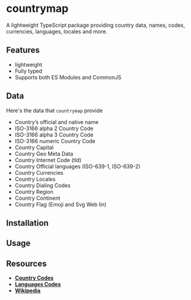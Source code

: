 # countrymap

A lightweight TypeScript package providing country data, names, codes, currencies, languages, locales and more.

## Features

- lightweight
- Fully typed
- Supports both ES Modules and CommonJS

## Data

Here's the data that `countrymap` provide

- Country’s official and native name
- ISO-3166 alpha 2 Country Code
- ISO-3166 alpha 3 Country Code
- ISO-3166 numeric Country Code
- Country Capital
- Country Geo Meta Data
- Country Internet Code (tld)
- Country Official languages (ISO-639-1, ISO-639-2)
- Country Currencies
- Country Locales
- Country Dialing Codes
- Country Region
- Country Continent
- Country Flag (Emoji and Svg Web lin)

## Installation

## Usage

## Resources

- **[Country Codes](https://www.iso.org/obp/ui)**
- **[Languages Codes](https://www.loc.gov/standards/iso639-2/php/code_list.php)**
- **[Wikipedia](https://www.wikipedia.org)**
